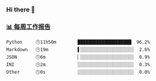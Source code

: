 ### Hi there 👋

<!-- waka-box start -->
### <a href="https://gist.github.com/b3f90cfdb958d2401b019f821c34c859" target="_blank">📊 每周工作报告</a>
```text
Python     🕓11h50m        ████████████████████▏ 96.2%
Markdown   🕓19m           ▌░░░░░░░░░░░░░░░░░░░░  2.6%
JSON       🕓6m            ▏░░░░░░░░░░░░░░░░░░░░  0.9%
INI        🕓2m            ░░░░░░░░░░░░░░░░░░░░░  0.3%
Other      🕓0s            ░░░░░░░░░░░░░░░░░░░░░  0.0%
```
<!-- waka-box end -->

<!--
**yiningv/yiningv** is a ✨ _special_ ✨ repository because its `README.md` (this file) appears on your GitHub profile.
Here are some ideas to get you started:
- 🔭 I’m currently working on ...
- 🌱 I’m currently learning ...
- 👯 I’m looking to collaborate on ...
- 🤔 I’m looking for help with ...
- 💬 Ask me about ...
- 📫 How to reach me: ...
- 😄 Pronouns: ...
- ⚡ Fun fact: ...
-->
